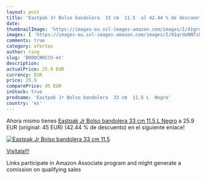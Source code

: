 ```yaml
---
layout: post
title: 'Eastpak Jr Bolso bandolera  33 cm  11.5  al 42.44 % de descuento'
date: 
thumbnailImage: 'https://images-eu.ssl-images-amazon.com/images/I/41qrdoNNTiL._SL200_.jpg'
images: [ 'https://images-eu.ssl-images-amazon.com/images/I/41qrdoNNTiL._SL200_.jpg' ]
comments: true
category: ofertas
author: ring
slug: 'B000CRHCCU-es'
description:
actualPrice: 25.9 EUR
currency: EUR
price: 25.9
comparePrice: 45 EUR
inStock: true
prodname: 'Eastpak Jr Bolso bandolera  33 cm  11.5 L  Negro'
country: 'es'
---
```


Ahora mismo tienes [Eastpak Jr Bolso bandolera  33 cm  11.5 L  Negro](https://www.amazon.es/dp/B000CRHCCU/?tag=tolees-21) a 25.9 EUR (original: 45 EUR) (42.44 %  de descuento) en el siguiente enlace!

[![Eastpak Jr Bolso bandolera  33 cm  11.5 ](https://images-eu.ssl-images-amazon.com/images/I/41qrdoNNTiL._SL200_.jpg)](https://www.amazon.es/dp/B000CRHCCU/?tag=tolees-21)

[Visítala!!!](https://www.amazon.es/dp/B000CRHCCU/?tag=tolees-21)

Links participate in Amazon Associate program and might generate a comission on qualifying sales
